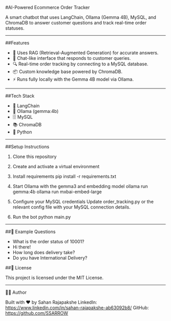 
#AI-Powered Ecommerce Order Tracker

A smart chatbot that uses LangChain, Ollama (Gemma 4B), MySQL, and ChromaDB to answer customer questions and track real-time order statuses.

---

 ##Features

- 🧠 Uses RAG (Retrieval-Augmented Generation) for accurate answers.
- 💬 Chat-like interface that responds to customer queries.
- 🔍 Real-time order tracking by connecting to a MySQL database.
- 📦 Custom knowledge base powered by ChromaDB.
- ⚡ Runs fully locally with the Gemma 4B model via Ollama.

---

 ##Tech Stack

- 🧩 LangChain
- 🦙 Ollama (gemma:4b)
- 🗄️ MySQL
- 📚 ChromaDB
- 🐍 Python

---

 ##Setup Instructions

1. Clone this repository
   

2. Create and activate a virtual environment
   

3. Install requirements
   pip install -r requirements.txt

4. Start Ollama with the gemma3 and embedding model
   ollama run gemma:4b
   ollama run mxbai-embed-large

6. Configure your MySQL credentials
   Update order_tracking.py or the relevant config file with your MySQL connection details.

7. Run the bot
   python main.py

---

##📁 Example Questions

- What is the order status of 10001?
- Hi there!
- How long does delivery take?
- Do you have International Delivery?


##📄 License

This project is licensed under the MIT License.

---

👨‍💻 Author

Built with ❤️ by Sahan  Rajapakshe 
LinkedIn: https://www.linkedin.com/in/sahan-rajapakshe-ab63092b8/ 
GitHub: https://github.com/SSARROW

